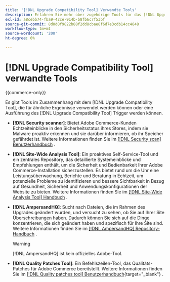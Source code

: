 ```yaml
---
title: '[!DNL Upgrade Compatibility Tool] Verwandte Tools'
description: Erfahren Sie mehr über zugehörige Tools für das [!DNL Upgrade Compatibility Tool] in Ihrem Adobe Commerce-Projekt.
exl-id: a8cebb74-fba9-42ce-914b-b8fb6c7f53bf
source-git-commit: 8d0d8f9822b88f2dd8cbae8f6d7e3cdb14cc4848
workflow-type: tm+mt
source-wordcount: '200'
ht-degree: 0%

---
```


# [!DNL Upgrade Compatibility Tool] verwandte Tools

{{commerce-only}}

Es gibt Tools im Zusammenhang mit dem [!DNL Upgrade Compatibility Tool], die für ähnliche Ergebnisse verwendet werden können oder eine Ausführung des [!DNL Upgrade Compatibility Tool] Trigger werden können.

- **[!DNL Security scanner]**: Bietet Adobe Commerce-Kunden Echtzeiteinblicke in den Sicherheitsstatus ihres Stores, indem sie Malware proaktiv erkennen und sie darüber informieren, ob ihr Speicher gefährdet ist. Weitere Informationen finden Sie im [[!DNL Security scan] Benutzerhandbuch](https://docs.magento.com/user-guide/magento/security-scan.html) .

- **[!DNL Site-Wide Analysis Tool]**: Ein proaktives Self-Service-Tool und ein zentrales Repository, das detaillierte Systemeinblicke und Empfehlungen enthält, um die Sicherheit und Bedienbarkeit Ihrer Adobe Commerce-Installation sicherzustellen. Es bietet rund um die Uhr eine Leistungsüberwachung, Berichte und Beratung in Echtzeit, um potenzielle Probleme zu identifizieren und bessere Sichtbarkeit in Bezug auf Gesundheit, Sicherheit und Anwendungskonfigurationen der Website zu bieten. Weitere Informationen finden Sie im [[!DNL Site-Wide Analysis Tool] Handbuch](../../tools/site-wide-analysis-tool/intro.md) .

- **[!DNL AmpersandHQ]**: Sucht nach Dateien, die im Rahmen des Upgrades geändert wurden, und versucht zu sehen, ob Sie auf Ihrer Site Überschreibungen haben. Dadurch können Sie sich auf die Dinge konzentrieren, die sich geändert haben und spezifisch für Ihre Site sind. Weitere Informationen finden Sie im [[!DNL AmpersandHQ] Repository-Handbuch](https://github.com/AmpersandHQ) .

  >[!WARNING]
  >
  >[!DNL AmpersandHQ] ist kein offizielles Adobe-Tool.

- **[!DNL Quality Patches Tool]**: Ein Befehlszeilen-Tool, das Qualitäts-Patches für Adobe Commerce bereitstellt. Weitere Informationen finden Sie im [[!DNL Quality patches tool] Benutzerhandbuch](https://experienceleague.adobe.com/tools/commerce-quality-patches/index.html){target="_blank"} .
